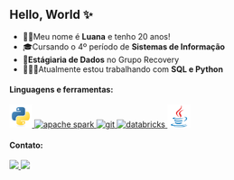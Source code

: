 <h2>Hello, World ✨</h2>

- 👋🏻Meu nome é **Luana** e tenho 20 anos!
- 🎓Cursando o 4º período de **Sistemas de Informação**
- 💼**Estágiaria de Dados** no Grupo Recovery
- 👩🏻‍💻Atualmente estou trabalhando com **SQL e Python**

<h4 align="left">Linguagens e ferramentas:</h4>
<p align="left"> 
    <a href="https://www.python.org" target="_blank" rel="noreferrer"> 
      <img src="https://raw.githubusercontent.com/devicons/devicon/master/icons/python/python-original.svg" alt="python" width="40" height="40"/>
  </a>
    <a href="https://spark.apache.org/" target="_blank" rel="noreferrer"> 
      <img src="https://user-images.githubusercontent.com/25181517/184357834-eba1eee1-6074-4b9c-8ed3-5373868096cc.png" alt="apache spark" width="40" height="40"/>
  </a>
    <a href="https://git-scm.com/" target="_blank" rel="noreferrer"> 
      <img src="https://user-images.githubusercontent.com/25181517/192108372-f71d70ac-7ae6-4c0d-8395-51d8870c2ef0.png" alt="git" width="40" height="40"/>
  </a>
    <a href="https://www.databricks.com/" target="_blank" rel="noreferrer"> 
      <img src="https://user-images.githubusercontent.com/25181517/197845567-86a09ca9-d96f-42c4-9ab1-8bce95ab000d.png" alt="databricks" width="40" height="40"/>
  </a>
    <a href="https://www.java.com" target="_blank" rel="noreferrer"> 
      <img src="https://raw.githubusercontent.com/devicons/devicon/master/icons/java/java-original.svg" alt="java" width="40" height="40"/>
  </a>
</p>

<h4>Contato:</h4> 
<div align="left">
    <a href="mailto:luanabelo45@gmail.com" alt="Email">
      <img src="https://img.shields.io/badge/-Email-6a9f4a?style=for-the-badge&logo=Gmail&logoColor=FFF"/>
  </a>
    <a href="https://www.linkedin.com/in/luana-belo" alt="Linkedin">
      <img src="https://img.shields.io/badge/-Linkedin-6a9f4a?style=for-the-badge&logo=Linkedin&logoColor=FFF"/>
  </a>
</div>
